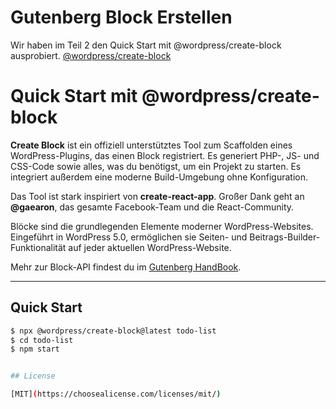 # Gutenberg Block Erstellen

Wir haben im Teil 2 den Quick Start mit @wordpress/create-block ausprobiert.
[@wordpress/create-block](https://developer.wordpress.org/block-editor/reference-guides/packages/packages-create-block/)

# Quick Start mit @wordpress/create-block

**Create Block** ist ein offiziell unterstütztes Tool zum Scaffolden eines WordPress-Plugins, das einen Block registriert. Es generiert PHP-, JS- und CSS-Code sowie alles, was du benötigst, um ein Projekt zu starten. Es integriert außerdem eine moderne Build-Umgebung ohne Konfiguration.

Das Tool ist stark inspiriert von **create-react-app**. Großer Dank geht an **@gaearon**, das gesamte Facebook-Team und die React-Community.

Blöcke sind die grundlegenden Elemente moderner WordPress-Websites. Eingeführt in WordPress 5.0, ermöglichen sie Seiten- und Beitrags-Builder-Funktionalität auf jeder aktuellen WordPress-Website.

Mehr zur Block-API findest du im [Gutenberg HandBook](https://developer.wordpress.org/block-editor/).

---

## Quick Start

```bash
$ npx @wordpress/create-block@latest todo-list
$ cd todo-list
$ npm start


## License

[MIT](https://choosealicense.com/licenses/mit/)